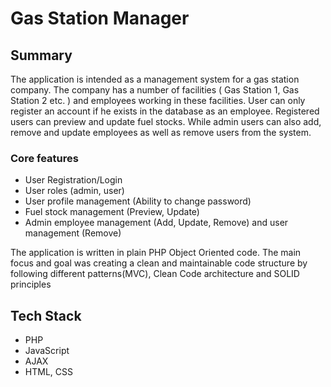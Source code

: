 # Gas Station Manager

## Summary 
The application is intended as a management system for a gas station company. The company has a number of facilities ( Gas Station 1, Gas Station 2 etc. ) and employees working in these facilities. User can only register an account if he exists in the database as an employee. Registered users can preview and update fuel stocks. While admin users can also add, remove and update employees as well as remove users from the system. 

### Core features
* User Registration/Login
* User roles (admin, user)
* User profile management (Ability to change password) 
* Fuel stock management (Preview, Update)
* Admin employee management (Add, Update, Remove) and user management (Remove)

The application is written in plain PHP Object Oriented code. The main focus and goal was creating a clean and maintainable code structure by following different patterns(MVC), Clean Code architecture and SOLID principles

## Tech Stack
* PHP 
* JavaScript
* AJAX
* HTML, CSS
